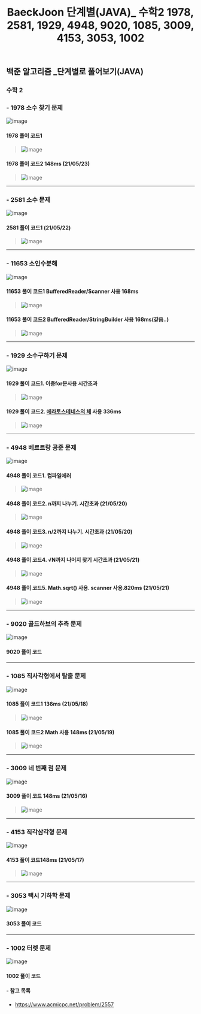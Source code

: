 ﻿---
layout: single
title: "BaeckJoon 단계별(JAVA)_ 수학2 1978, 2581, 1929, 4948, 9020, 1085, 3009, 4153, 3053, 1002"
read_time: true
categories: 
 - BaeckJoon 
tags: 
 - Algorithm
 - BaeckJoon 
last_modified_at: '2020-07-18 23:21:00 +0800'
toc: true
toc_sticky: true
toc_label: 목차
---
## 백준 알고리즘 _단계별로 풀어보기(JAVA)
### 수학 2 
### - 1978 소수 찾기 문제
![image](https://user-images.githubusercontent.com/66898243/119264190-12c66f00-bc1d-11eb-9f20-5c33bd5104fe.png)

#### 1978 풀이 코드1
>  ![image](https://user-images.githubusercontent.com/66898243/89734669-7cafc680-da98-11ea-9018-f030b7c19bfc.png)

#### 1978 풀이 코드2 148ms (21/05/23)
>  ![image](https://user-images.githubusercontent.com/66898243/119264578-bfedb700-bc1e-11eb-8680-8cf95e220314.png)

***
### - 2581 소수 문제
![image](https://user-images.githubusercontent.com/66898243/119229531-68cee000-bb53-11eb-8934-4732a29b0ae0.png)

#### 2581 풀이 코드1 (21/05/22)
>  ![image](https://user-images.githubusercontent.com/66898243/119230739-82265b00-bb58-11eb-8da2-2f96dde715ed.png)

*** 
### - 11653 소인수분해
![image](https://user-images.githubusercontent.com/66898243/117808469-e2371a80-b297-11eb-8e17-f5fce3639bde.png)

#### 11653 풀이 코드1 BufferedReader/Scanner 사용 168ms
> ![image](https://user-images.githubusercontent.com/66898243/117813096-a2733180-b29d-11eb-856a-4f1a906725b8.png)
#### 11653 풀이 코드2 BufferedReader/StringBuilder 사용 168ms(같음..)
> ![image](https://user-images.githubusercontent.com/66898243/117813373-f847d980-b29d-11eb-83e1-1495b605c0ec.png)
***
### - 1929 소수구하기 문제
![image](https://user-images.githubusercontent.com/66898243/118285303-45c97e00-b50c-11eb-8dc6-b2eeb7e2fc77.png)

#### 1929 풀이 코드1. 이중for문사용 시간초과
>  ![image](https://user-images.githubusercontent.com/66898243/118287515-7ad6d000-b50e-11eb-863c-1295fd8e5d1c.png)
#### 1929 풀이 코드2. [에라토스테네스의 체](https://ko.wikipedia.org/wiki/%EC%97%90%EB%9D%BC%ED%86%A0%EC%8A%A4%ED%85%8C%EB%84%A4%EC%8A%A4%EC%9D%98_%EC%B2%B4) 사용 336ms
>  ![image](https://user-images.githubusercontent.com/66898243/118364453-70323e80-b5d3-11eb-998b-fd06495d20e5.png)
***
### - 4948 베르트랑 공준 문제
![image](https://user-images.githubusercontent.com/66898243/118990872-393a9f00-b9be-11eb-82bb-3071e7aa5cb5.png)

#### 4948 풀이 코드1. 컴파일에러
>  ![image](https://user-images.githubusercontent.com/66898243/90650093-69f67800-e276-11ea-82df-8a4d5699e53b.png)

#### 4948 풀이 코드2. n까지 나누기. 시간초과 (21/05/20)
>  ![image](https://user-images.githubusercontent.com/66898243/118999376-2ecfd380-b9c5-11eb-98bf-a7ee5d6fde16.png)

#### 4948 풀이 코드3. n/2까지 나누기. 시간초과 (21/05/20)
>  ![image](https://user-images.githubusercontent.com/66898243/118999700-75bdc900-b9c5-11eb-91a6-8dfc2816c083.png)

#### 4948 풀이 코드4. √N까지 나머지 찾기 시간초과 (21/05/21)
>  ![image](https://user-images.githubusercontent.com/66898243/119152302-280b9400-ba8b-11eb-81c9-77f9525f6794.png)

#### 4948 풀이 코드5. Math.sqrt() 사용. scanner 사용.820ms (21/05/21)
>  ![image](https://user-images.githubusercontent.com/66898243/119156386-280d9300-ba8f-11eb-9687-21c8f8254f55.png)

***
### - 9020 골드하브의 추측 문제
![image](https://user-images.githubusercontent.com/66898243/87558804-7bd38100-c6f4-11ea-9080-0c221c1529ad.png)

#### 9020 풀이 코드
>  
***
### - 1085 직사각형에서 탈출 문제 
![image](https://user-images.githubusercontent.com/66898243/118651768-d9f35800-b820-11eb-9e65-f07965466e89.png)

#### 1085 풀이 코드1 136ms  (21/05/18)
>  ![image](https://user-images.githubusercontent.com/66898243/118653754-d19c1c80-b822-11eb-9618-42792372f67f.png)

#### 1085 풀이 코드2 Math 사용 148ms (21/05/19)
>  ![image](https://user-images.githubusercontent.com/66898243/118821360-222e7b00-b8f2-11eb-9fd9-e0841a02f929.png)

***
### - 3009 네 번째 점 문제 
![image](https://user-images.githubusercontent.com/66898243/118397080-50f7e780-b68d-11eb-9096-8ae288e466f6.png)

#### 3009 풀이 코드 148ms (21/05/16)
>  ![image](https://user-images.githubusercontent.com/66898243/118398406-6b34c400-b693-11eb-8359-8fe29540881e.png)
***
### - 4153 직각삼각형 문제 
![image](https://user-images.githubusercontent.com/66898243/118492365-e7dea580-b75a-11eb-982f-5d6c4188995e.png)

#### 4153 풀이 코드148ms (21/05/17)
>  ![image](https://user-images.githubusercontent.com/66898243/118492294-d7c6c600-b75a-11eb-9b16-8f2acb8a262c.png)
***
### - 3053 택시 기하학 문제
![image](https://user-images.githubusercontent.com/66898243/87558751-6b230b00-c6f4-11ea-982a-bf34c1a5f5e2.png)

#### 3053 풀이 코드
> 
***
### - 1002 터렛 문제
![image](https://user-images.githubusercontent.com/66898243/87558751-6b230b00-c6f4-11ea-982a-bf34c1a5f5e2.png)

#### 1002 풀이 코드
> 

#### - 참고 목록
- https://www.acmicpc.net/problem/2557